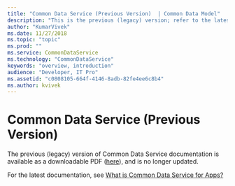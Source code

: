 ```yaml
---
title: "Common Data Service (Previous Version)  | Common Data Model"
description: "This is the previous (legacy) version; refer to the latest version."
author: "KumarVivek"
ms.date: 11/27/2018
ms.topic: "topic"
ms.prod: ""
ms.service: CommonDataService
ms.technology: "CommonDataService"
keywords: "overview, introduction"
audience: "Developer, IT Pro"
ms.assetid: "c0808105-664f-4146-8adb-82fe4ee6c8b4"
ms.author: kvivek
---
```


# Common Data Service (Previous Version)

The previous (legacy) version of Common Data Service documentation is available as a downloadable PDF ([here](https://go.microsoft.com/fwlink/?linkid=2043404)), and is no longer updated.

For the latest documentation, see [What is Common Data Service for Apps?](https://docs.microsoft.com/powerapps/maker/common-data-service/data-platform-intro) 
